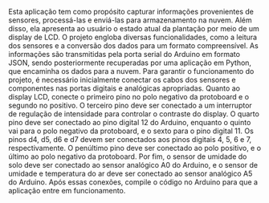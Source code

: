 Esta aplicação tem como propósito capturar informações provenientes de sensores, processá-las e enviá-las para armazenamento na nuvem. Além disso, ela apresenta ao usuário o estado atual da plantação por meio de um display de LCD. O projeto engloba diversas funcionalidades, como a leitura dos sensores e a conversão dos dados para um formato compreensível. As informações são transmitidas pela porta serial do Arduino em formato JSON, sendo posteriormente recuperadas por uma aplicação em Python, que encaminha os dados para a nuvem.
Para garantir o funcionamento do projeto, é necessário inicialmente conectar os cabos dos sensores e componentes nas portas digitais e analógicas apropriadas. Quanto ao display LCD, conecte o primeiro pino no polo negativo da protoboard e o segundo no positivo. O terceiro pino deve ser conectado a um interruptor de regulação de intensidade para controlar o contraste do display. O quarto pino deve ser conectado ao pino digital 12 do Arduino, enquanto o quinto vai para o polo negativo da protoboard, e o sexto para o pino digital 11. Os pinos d4, d5, d6 e d7 devem ser conectados aos pinos digitais 4, 5, 6 e 7, respectivamente. O penúltimo pino deve ser conectado ao polo positivo, e o último ao polo negativo da protoboard. Por fim, o sensor de umidade do solo deve ser conectado ao sensor analógico A0 do Arduino, e o sensor de umidade e temperatura do ar deve ser conectado ao sensor analógico A5 do Arduino. Após essas conexões, compile o código no Arduino para que a aplicação entre em funcionamento.